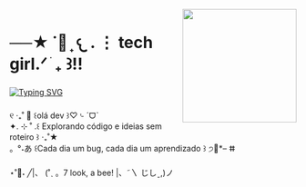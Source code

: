 <br clear="both">

<img align="right" height="200" src="https://i7.glitter-graphics.org/pub/2142/2142437odvdo904nt.gif"  />

###

<h1 align="left">──★ ˙🍓 ̟ 𐔌 . ⋮ tech girl.ᐟ ֹ ₊ ꒱!!</h1>

###

[![Typing SVG](https://readme-typing-svg.herokuapp.com?font=Fira+Code&size=19&pause=1000&color=F751B4&width=435&lines=I'm+18+years+old++%F0%90%94%8C%D5%9E.+.%D5%9E%F0%90%A6%AF)](https://git.io/typing-svg)

###
<p>୧ ‧₊˚ 🌷 ꒰olá dev ꒱♡⌎ ˊᗜˋ <br>
✦. ⊹ ˚ .꒰ Explorando código e ideias sem roteiro ꒱ ‧₊˚★ <br>
。°˖あ ꒰Cada dia um bug, cada dia um aprendizado ꒱ ੭🍮*– ⵌ</p>

###
<p>         ⋆˚🐝˖          ╱|、
                          (˚ˎ 。7          look, a bee!
                           |、˜〵          
                          じしˍ,)ノ
</p>

###
